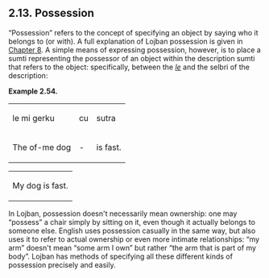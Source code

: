 <a id="section-possession"></a>2.13. <a id="c2s13"></a>Possession
-----------------------------------------------------------------

<a id="id-1.3.15.2.1" class="indexterm"></a>“Possession” refers to the concept of specifying an object by saying who it belongs to (or with). A full explanation of Lojban possession is given in [Chapter 8](../chapter-relative-clauses). A simple means of expressing possession, however, is to place a sumti representing the possessor of an object within the description sumti that refers to the object: specifically, between the _<a id="id-1.3.15.2.4.1" class="indexterm"></a>[_le_](../go01#valsi-le)_ and the selbri of the description:

<div class="interlinear-gloss-example example">
<a id="example-random-id-k0zY"></a>

**Example 2.54. <a id="c2e13d1"></a>** 

<table class="interlinear-gloss-itemized"><colgroup></colgroup><tbody><tr class="jbo"><td><p class="sumti">le mi gerku</p></td><td><p class="elidable">cu</p></td><td><p class="selbri">sutra</p></td></tr><tr class="gloss"><td><p class="sumti">The of-me dog</p></td><td><p class="elidable">-</p></td><td><p class="selbri">is fast.</p></td></tr></tbody></table>

<table class="interlinear-gloss-itemized"><tbody><tr class="para"><td colspan="12321"><p class="natlang">My dog is fast.</p></td></tr></tbody></table>

</div>  

<a id="id-1.3.15.4.1" class="indexterm"></a>In Lojban, possession doesn't necessarily mean ownership: one may “possess” a chair simply by sitting on it, even though it actually belongs to someone else. English uses possession casually in the same way, but also uses it to refer to actual ownership or even more intimate relationships: “my arm” doesn't mean “some arm I own” but rather “the arm that is part of my body”. Lojban has methods of specifying all these different kinds of possession precisely and easily.